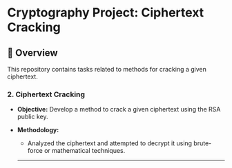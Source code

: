 # Cryptography Project:  Ciphertext Cracking

## 📖 Overview

This repository contains tasks related to methods for cracking a given ciphertext. 

### 2. **Ciphertext Cracking**

- **Objective:** Develop a method to crack a given ciphertext using the RSA public key.
- **Methodology:**
  - Analyzed the ciphertext and attempted to decrypt it using brute-force or mathematical techniques.
 
  - ---
